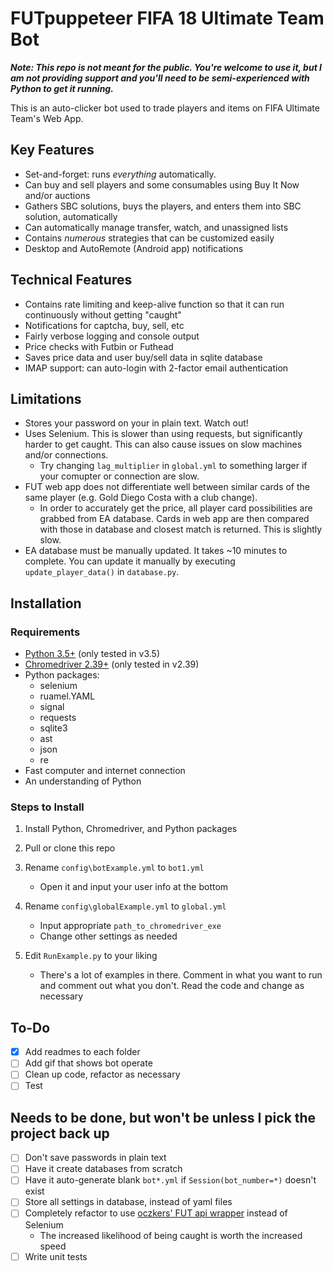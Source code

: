 # FUTpuppeteer FIFA 18 Ultimate Team Bot

*__Note: This repo is not meant for the public. You're welcome to use it, but I am not providing support and you'll need to be semi-experienced with Python to get it running.__*

This is an auto-clicker bot used to trade players and items on FIFA Ultimate Team's Web App.

## Key Features

* Set-and-forget: runs *everything* automatically.
* Can buy and sell players and some consumables using Buy It Now and/or auctions
* Gathers SBC solutions, buys the players, and enters them into SBC solution, automatically
* Can automatically manage transfer, watch, and unassigned lists
* Contains *numerous* strategies that can be customized easily
* Desktop and AutoRemote (Android app) notifications

## Technical Features

* Contains rate limiting and keep-alive function so that it can run continuously without getting "caught"
* Notifications for captcha, buy, sell, etc
* Fairly verbose logging and console output
* Price checks with Futbin or Futhead
* Saves price data and user buy/sell data in sqlite database
* IMAP support: can auto-login with 2-factor email authentication

## Limitations

* Stores your password on your in plain text. Watch out!
* Uses Selenium. This is slower than using requests, but significantly harder to get caught. This can also cause issues on slow machines and/or connections. 
  * Try changing `lag_multiplier` in `global.yml` to something larger if your comupter or connection are slow.
* FUT web app does not differentiate well between similar cards of the same player (e.g. Gold Diego Costa with a club change). 
  * In order to accurately get the price, all player card possibilities are grabbed from EA database. Cards in web app are then compared with those in database and closest match is returned. This is slightly slow.
* EA database must be manually updated. It takes ~10 minutes to complete. You can update it manually by executing `update_player_data()` in `database.py`.

## Installation

### Requirements

* [Python 3.5+](https://www.python.org/downloads/) (only tested in v3.5)
* [Chromedriver 2.39+](http://chromedriver.chromium.org/downloads) (only tested in v2.39)
* Python packages:
  * selenium
  * ruamel.YAML
  * signal
  * requests
  * sqlite3
  * ast
  * json
  * re
* Fast computer and internet connection
* An understanding of Python

### Steps to Install

1. Install Python, Chromedriver, and Python packages
2. Pull or clone this repo

3. Rename `config\botExample.yml` to `bot1.yml`
    * Open it and input your user info at the bottom
4. Rename `config\globalExample.yml` to `global.yml`
    * Input appropriate `path_to_chromedriver_exe`
    * Change other settings as needed
5. Edit `RunExample.py` to your liking
    * There's a lot of examples in there. Comment in what you want to run and comment out what you don't. Read the code and change as necessary

## To-Do

- [X] Add readmes to each folder
- [ ] Add gif that shows bot operate
- [ ] Clean up code, refactor as necessary
- [ ] Test

## Needs to be done, but won't be unless I pick the project back up

- [ ] Don't save passwords in plain text
- [ ] Have it create databases from scratch
- [ ] Have it auto-generate blank `bot*.yml` if `Session(bot_number=*)` doesn't exist
- [ ] Store all settings in database, instead of yaml files
- [ ] Completely refactor to use [oczkers' FUT api wrapper](https://github.com/futapi/fut) instead of Selenium
  * The increased likelihood of being caught is worth the increased speed
- [ ] Write unit tests
